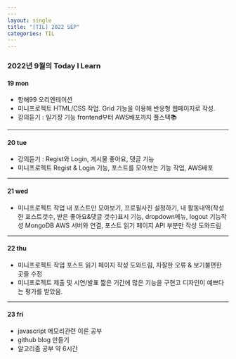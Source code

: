 ```yaml
---
​---
layout: single
title: "[TIL] 2022 SEP"
categories: TIL
​---
---
```


### 2022년 9월의 Today I Learn

#### 19 mon

- 항해99 오리엔테이션
- 미니프로젝트 HTML/CSS 작업. Grid 기능을 이용해 반응형 웹페이지로 작성.
- 강의듣기 : 일기장 기능 frontend부터 AWS배포까지 풀스택📚

------

#### 20 tue

- 강의듣기 : Regist와 Login, 게시물 좋아요, 댓글 기능
- 미니프로젝트 Regist & Login 기능, 포스트를 모아보는 기능 작업, AWS배포

------

#### 21 wed

- 미니프로젝트 작업
  내 포스트만 모아보기, 프로필사진 설정하기, 내 활동내역(작성한 포스트갯수, 받은 좋아요&댓글 갯수)표시 기능, dropdown메뉴, logout 기능작성
  MongoDB AWS 서버와 연결, 포스트 읽기 페이지 API 부분만 작성 도와드림

------

#### 22 thu

- 미니프로젝트 작업 포스트 읽기 페이지 작성 도와드림, 자잘한 오류 & 보기불편한 곳들 수정
- 미니프로젝트 제출 및 시연/발표
  짧은 기간에 많은 기능을 구현고 디자인이 예쁘다는 평가를 받았음.

------

#### 23 fri

- javascript 메모리관련 이론 공부
- github blog 만들기
- 알고리즘 공부 약 6시간

